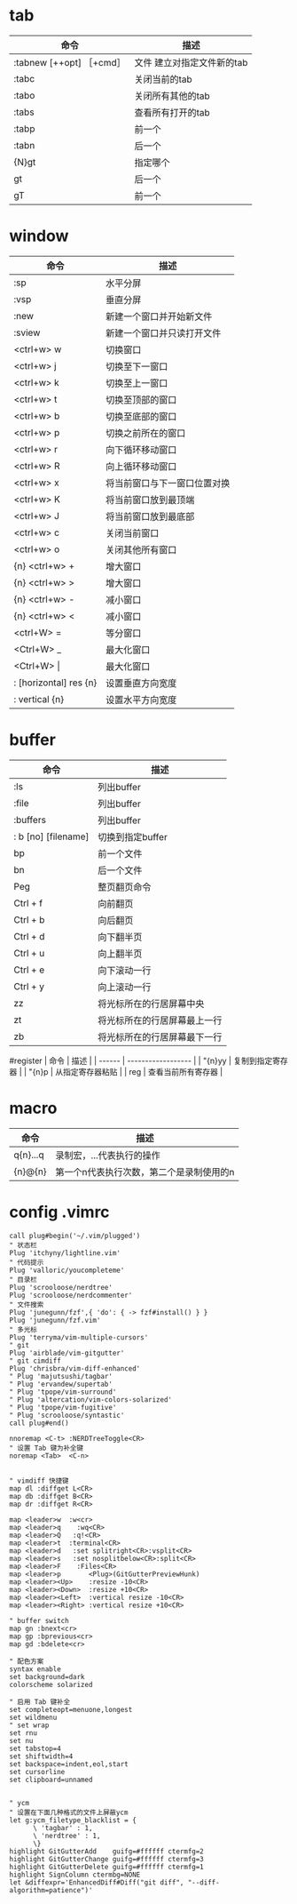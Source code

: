 
# tab

| 命令                     | 描述                       |
| ------------------------ | -------------------------- |
| :tabnew [++opt] ［+cmd］ | 文件 建立对指定文件新的tab |
| :tabc                    | 关闭当前的tab              |
| :tabo                    | 关闭所有其他的tab          |
| :tabs                    | 查看所有打开的tab          |
| :tabp                    | 前一个                     |
| :tabn                    | 后一个                     |
| {N}gt                    | 指定哪个                   |
| gt                       | 后一个                     |
| gT                       | 前一个                     |

# window

| 命令                   | 描述                         |
| ---------------------- | ---------------------------- |
| :sp                    | 水平分屏                     |
| :vsp                   | 垂直分屏                     |
| :new                   | 新建一个窗口并开始新文件     |
| :sview                 | 新建一个窗口并只读打开文件   |
| <ctrl+w> w             | 切换窗口                     |
| <ctrl+w> j             | 切换至下一窗口               |
| <ctrl+w> k             | 切换至上一窗口               |
| <ctrl+w> t             | 切换至顶部的窗口             |
| <ctrl+w> b             | 切换至底部的窗口             |
| <ctrl+w> p             | 切换之前所在的窗口           |
| <ctrl+w> r             | 向下循环移动窗口             |
| <ctrl+w> R             | 向上循环移动窗口             |
| <ctrl+w> x             | 将当前窗口与下一窗口位置对换 |
| <ctrl+w> K             | 将当前窗口放到最顶端         |
| <ctrl+w> J             | 将当前窗口放到最底部         |
| <ctrl+w> c             | 关闭当前窗口                 |
| <ctrl+w> o             | 关闭其他所有窗口             |
| {n} <ctrl+w> +         | 增大窗口                     |
| {n} <ctrl+w> >         | 增大窗口                     |
| {n} <ctrl+w> -         | 减小窗口                     |
| {n} <ctrl+w> <         | 减小窗口                     |
| <ctrl+W> =             | 等分窗口                     |
| <Ctrl+W> _             | 最大化窗口                   |
| <Ctrl+W> \|            | 最大化窗口                   |
| : [horizontal] res {n} | 设置垂直方向宽度             |
| : vertical {n}         | 设置水平方向宽度             |

# buffer

| 命令                | 描述                         |
| ------------------- | ---------------------------- |
| :ls                 | 列出buffer                   |
| :file               | 列出buffer                   |
| :buffers            | 列出buffer                   |
| : b [no] [filename] | 切换到指定buffer             |
| bp                  | 前一个文件                   |
| bn                  | 后一个文件                   |
| Peg                 | 整页翻页命令                 |
| Ctrl + f            | 向前翻页                     |
| Ctrl + b            | 向后翻页                     |
| Ctrl + d            | 向下翻半页                   |
| Ctrl + u            | 向上翻半页                   |
| Ctrl + e            | 向下滚动一行                 |
| Ctrl + y            | 向上滚动一行                 |
| zz                  | 将光标所在的行居屏幕中央     |
| zt                  | 将光标所在的行居屏幕最上一行 |
| zb                  | 将光标所在的行居屏幕最下一行 |

#register
| 命令   | 描述               |
| ------ | ------------------ |
| "{n}yy | 复制到指定寄存器   |
| "{n}p  | 从指定寄存器粘贴   |
| reg    | 查看当前所有寄存器 |

# macro
| 命令     | 描述                                     |
| -------- | ---------------------------------------- |
| q{n}...q | 录制宏，...代表执行的操作                |
| {n}@{n}  | 第一个n代表执行次数，第二个是录制使用的n |


# config .vimrc

``` shell
call plug#begin('~/.vim/plugged')
" 状态栏
Plug 'itchyny/lightline.vim'
" 代码提示
Plug 'valloric/youcompleteme'
" 目录栏
Plug 'scrooloose/nerdtree'
Plug 'scrooloose/nerdcommenter'
" 文件搜索
Plug 'junegunn/fzf',{ 'do': { -> fzf#install() } }
Plug 'junegunn/fzf.vim'
" 多光标
Plug 'terryma/vim-multiple-cursors'
" git 
Plug 'airblade/vim-gitgutter'
" git cimdiff
Plug 'chrisbra/vim-diff-enhanced'
" Plug 'majutsushi/tagbar'
" Plug 'ervandew/supertab'
" Plug 'tpope/vim-surround'
" Plug 'altercation/vim-colors-solarized'
" Plug 'tpope/vim-fugitive'
" Plug 'scrooloose/syntastic'
call plug#end()

nnoremap <C-t> :NERDTreeToggle<CR>
" 设置 Tab 键为补全键
noremap <Tab>  <C-n>


" vimdiff 快捷键
map dl :diffget L<CR>
map db :diffget B<CR>
map dr :diffget R<CR>

map <leader>w  :w<cr>
map <leader>q    :wq<CR>
map <leader>Q   :q!<CR>
map <leader>t  :terminal<CR>
map <leader>d   :set splitright<CR>:vsplit<CR>
map <leader>s   :set nosplitbelow<CR>:split<CR>
map <leader>F    :Files<CR>
map <leader>p       <Plug>(GitGutterPreviewHunk)
map <leader><Up>    :resize -10<CR>
map <leader><Down>  :resize +10<CR>
map <leader><Left>  :vertical resize -10<CR>
map <leader><Right> :vertical resize +10<CR>

" buffer switch 
map gn :bnext<cr>
map gp :bprevious<cr>
map gd :bdelete<cr>

" 配色方案
syntax enable
set background=dark
colorscheme solarized

" 启用 Tab 键补全
set completeopt=menuone,longest
set wildmenu
" set wrap
set rnu
set nu
set tabstop=4
set shiftwidth=4
set backspace=indent,eol,start
set cursorline
set clipboard=unnamed


" ycm
" 设置在下面几种格式的文件上屏蔽ycm
let g:ycm_filetype_blacklist = {
      \ 'tagbar' : 1,
      \ 'nerdtree' : 1,
      \}
highlight GitGutterAdd    guifg=#ffffff ctermfg=2
highlight GitGutterChange guifg=#ffffff ctermfg=3
highlight GitGutterDelete guifg=#ffffff ctermfg=1
highlight SignColumn ctermbg=NONE
let &diffexpr='EnhancedDiff#Diff("git diff", "--diff-algorithm=patience")'

```
